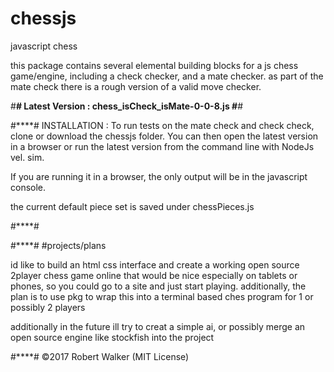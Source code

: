 # chessjs
javascript chess

this package contains several elemental building blocks for a js chess game/engine, 
including a check checker, and a mate checker. 
as part of the mate check there is a rough version of a valid move checker. 

#****#
Latest Version : chess_isCheck_isMate-0-0-8.js
#****#

#****#
INSTALLATION : 
To run tests on the mate check and check check, clone 
or download the chessjs folder. You can then open the 
latest version in a browser or run the latest version 
from the command line with NodeJs vel. sim.

If you are running it in a browser, the only output will be 
in the javascript console. 

the current default piece set is saved under chessPieces.js


#****#

#****#
#projects/plans

id like to build an html css interface and create a working open source 2player chess game online that would be nice 
especially on tablets or phones, so you could go to a site and just start playing. 
additionally, the plan is to use pkg to wrap this into a terminal based ches program for 1 or possibly 2 players

additionally in the future ill try to creat a simple ai, or possibly merge an open source engine like stockfish into the project

#****#
©2017 Robert Walker (MIT License)
